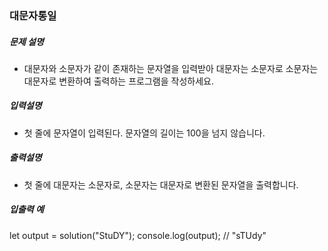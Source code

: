 ### 대문자통일

##### 문제 설명

- 대문자와 소문자가 같이 존재하는 문자열을 입력받아 대문자는 소문자로 소문자는 대문자로 변환하여 출력하는 프로그램을 작성하세요.

##### 입력설명

- 첫 줄에 문자열이 입력된다. 문자열의 길이는 100을 넘지 않습니다.

##### 출력설명

- 첫 줄에 대문자는 소문자로, 소문자는 대문자로 변환된 문자열을 출력합니다.

##### 입출력 예

let output = solution("StuDY");
console.log(output); // "sTUdy"
